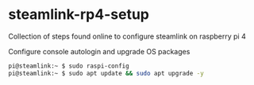 # steamlink-rp4-setup
Collection of steps found online to configure steamlink on raspberry pi 4

Configure console autologin and upgrade OS packages
```bash
pi@steamlink:~ $ sudo raspi-config 
pi@steamlink:~ $ sudo apt update && sudo apt upgrade -y
```
